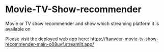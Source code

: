 # Movie-TV-Show-recommender
Movie or TV show recommender and show which streaming platform it is available on

Please visit the deployed web app here:
https://ftanveer-movie-tv-show-recommender-main-o08uvf.streamlit.app/
